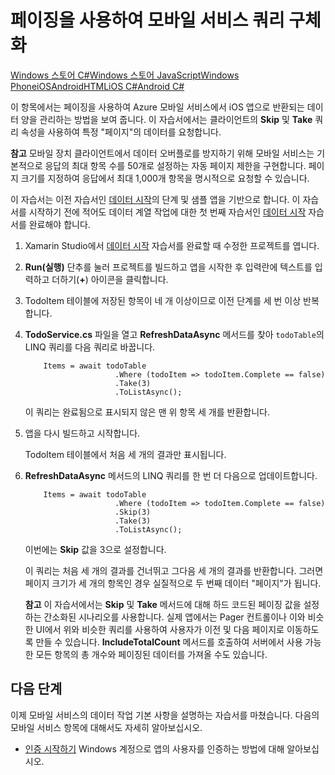 <properties linkid="develop-mobile-tutorials-add-paging-to-data-xamarin-ios" urlDisplayName="" pageTitle="Add paging to data (Xamarin iOS) | Mobile Dev Center" metaKeywords="" description="Learn how to use paging to manage the amount of data returned to your Xamarin iOS app from Mobile Services." metaCanonical="" services="" authors="donnam" solutions="" manager="dwrede" editor="" title="Refine Mobile Services queries with paging" documentationCenter="Mobile" />

<tags ms.service="mobile-services" ms.workload="mobile" ms.tgt_pltfrm="mobile-xamarin-ios" ms.devlang="dotnet" ms.topic="article" ms.date="01/01/1900" ms.author="donnam" />

# 페이징을 사용하여 모바일 서비스 쿼리 구체화

<div class="dev-center-tutorial-selector sublanding">

[Windows 스토어 C#][Windows 스토어 C#][Windows 스토어 JavaScript][Windows 스토어 JavaScript][Windows Phone][Windows Phone][iOS][iOS][Android][Android][HTML][HTML][iOS C#][iOS C#][Android C#][Android C#]

</div>

이 항목에서는 페이징을 사용하여 Azure 모바일 서비스에서 iOS 앱으로 반환되는 데이터 양을 관리하는 방법을 보여 줍니다. 이 자습서에서는 클라이언트의 **Skip** 및 **Take** 쿼리 속성을 사용하여 특정 "페이지"의 데이터를 요청합니다.

<div class="dev-callout">

**참고**
모바일 장치 클라이언트에서 데이터 오버플로를 방지하기 위해 모바일 서비스는 기본적으로 응답의 최대 항목 수를 50개로 설정하는 자동 페이지 제한을 구현합니다. 페이지 크기를 지정하여 응답에서 최대 1,000개 항목을 명시적으로 요청할 수 있습니다.

</div>

이 자습서는 이전 자습서인 [데이터 시작][데이터 시작]의 단계 및 샘플 앱을 기반으로 합니다. 이 자습서를 시작하기 전에 적어도 데이터 계열 작업에 대한 첫 번째 자습서인 [데이터 시작][데이터 시작] 자습서를 완료해야 합니다.

1.  Xamarin Studio에서 [데이터 시작][데이터 시작] 자습서를 완료할 때 수정한 프로젝트를 엽니다.

2.  **Run(실행)** 단추를 눌러 프로젝트를 빌드하고 앱을 시작한 후 입력란에 텍스트를 입력하고 더하기(**+**) 아이콘을 클릭합니다.

3.  TodoItem 테이블에 저장된 항목이 네 개 이상이므로 이전 단계를 세 번 이상 반복합니다.

4.  **TodoService.cs** 파일을 열고 **RefreshDataAsync** 메서드를 찾아 `todoTable`의 LINQ 쿼리를 다음 쿼리로 바꿉니다.

            Items = await todoTable
                            .Where (todoItem => todoItem.Complete == false)
                            .Take(3)
                            .ToListAsync();

    이 쿼리는 완료됨으로 표시되지 않은 맨 위 항목 세 개를 반환합니다.

5.  앱을 다시 빌드하고 시작합니다.

    TodoItem 테이블에서 처음 세 개의 결과만 표시됩니다.

6.  **RefreshDataAsync** 메서드의 LINQ 쿼리를 한 번 더 다음으로 업데이트합니다.

            Items = await todoTable
                            .Where (todoItem => todoItem.Complete == false)
                            .Skip(3)
                            .Take(3)
                            .ToListAsync();

    이번에는 **Skip** 값을 3으로 설정합니다.

    이 쿼리는 처음 세 개의 결과를 건너뛰고 그다음 세 개의 결과를 반환합니다. 그러면 페이지 크기가 세 개의 항목인 경우 실질적으로 두 번째 데이터 "페이지"가 됩니다.

    <div class="dev-callout">

    **참고**
    이 자습서에서는 **Skip** 및 **Take** 메서드에 대해 하드 코드된 페이징 값을 설정하는 간소화된 시나리오를 사용합니다. 실제 앱에서는 Pager 컨트롤이나 이와 비슷한 UI에서 위와 비슷한 쿼리를 사용하여 사용자가 이전 및 다음 페이지로 이동하도록 만들 수 있습니다. **IncludeTotalCount** 메서드를 호출하여 서버에서 사용 가능한 모든 항목의 총 개수와 페이징된 데이터를 가져올 수도 있습니다.

    </div>

## <a name="next-steps"> </a>다음 단계

이제 모바일 서비스의 데이터 작업 기본 사항을 설명하는 자습서를 마쳤습니다. 다음의 모바일 서비스 항목에 대해서도 자세히 알아보십시오.

-   [인증 시작하기][인증 시작하기]
    Windows 계정으로 앱의 사용자를 인증하는 방법에 대해 알아보십시오.

<!-- * [Get started with push notifications]    <br/>Learn how to send a very basic push notification to your app. --> 

  [Windows 스토어 C#]: /ko-kr/develop/mobile/tutorials/add-paging-to-data-dotnet "Windows 스토어 C#"
  [Windows 스토어 JavaScript]: /ko-kr/develop/mobile/tutorials/add-paging-to-data-js "Windows 스토어 JavaScript"
  [Windows Phone]: /ko-kr/develop/mobile/tutorials/add-paging-to-data-wp8 "Windows Phone"
  [iOS]: /ko-kr/develop/mobile/tutorials/add-paging-to-data-ios "iOS"
  [Android]: /ko-kr/develop/mobile/tutorials/add-paging-to-data-android "Android"
  [HTML]: /ko-kr/develop/mobile/tutorials/add-paging-to-data-html "HTML"
  [iOS C#]: /ko-kr/develop/mobile/tutorials/add-paging-to-data-xamarin-ios "Xamarin.iOS"
  [Android C#]: /ko-kr/develop/mobile/tutorials/add-paging-to-data-xamarin-android "Xamarin.Android"
  [데이터 시작]: /ko-kr/develop/mobile/tutorials/get-started-with-data-xamarin-ios
  [인증 시작하기]: /ko-kr/develop/mobile/tutorials/get-started-with-users-xamarin-ios
